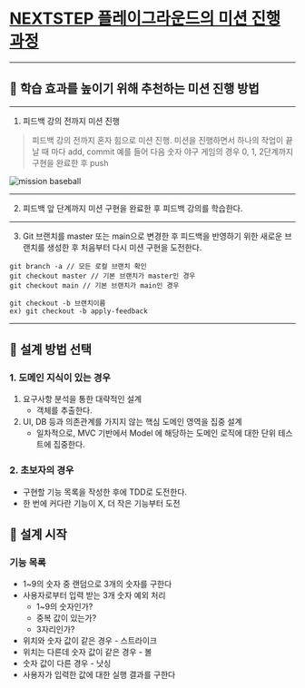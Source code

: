 # [NEXTSTEP 플레이그라운드의 미션 진행 과정](https://github.com/next-step/nextstep-docs/blob/master/playground/README.md)

---
## 📍 학습 효과를 높이기 위해 추천하는 미션 진행 방법

---
1. 피드백 강의 전까지 미션 진행 
> 피드백 강의 전까지 혼자 힘으로 미션 진행. 미션을 진행하면서 하나의 작업이 끝날 때 마다 add, commit
> 예를 들어 다음 숫자 야구 게임의 경우 0, 1, 2단계까지 구현을 완료한 후 push

![mission baseball](https://raw.githubusercontent.com/next-step/nextstep-docs/master/playground/images/mission_baseball.png)

---
2. 피드백 앞 단계까지 미션 구현을 완료한 후 피드백 강의를 학습한다.

---
3. Git 브랜치를 master 또는 main으로 변경한 후 피드백을 반영하기 위한 새로운 브랜치를 생성한 후 처음부터 다시 미션 구현을 도전한다.

```
git branch -a // 모든 로컬 브랜치 확인
git checkout master // 기본 브랜치가 master인 경우
git checkout main // 기본 브랜치가 main인 경우

git checkout -b 브랜치이름
ex) git checkout -b apply-feedback
```

---

## 📍 설계 방법 선택

### 1. 도메인 지식이 있는 경우

1. 요구사항 분석을 통한 대략적인 설계
    - 객체를 추출한다.
2. UI, DB 등과 의존관계를 가지지 않는 핵심 도메인 영역을 집중 설계
   - 일차적으로, MVC 기반에서 Model 에 해당하는 도메인 로직에 대한 단위 테스트에 집중한다.

### 2. 초보자의 경우

- 구현할 기능 목록을 작성한 후에 TDD로 도전한다.
- 한 번에 커다란 기능이 X, 더 작은 기능부터 도전

## 📍 설계 시작

### 기능 목록

- 1~9의 숫자 중 랜덤으로 3개의 숫자를 구한다 
- 사용자로부터 입력 받는 3개 숫자 예외 처리
  - 1~9의 숫자인가?
  - 중복 값이 있는가?
  - 3자리인가? 
- 위치와 숫자 값이 같은 경우 - 스트라이크 
- 위치는 다른데 숫자 값이 같은 경우 - 볼 
- 숫자 값이 다른 경우 - 낫싱 
- 사용자가 입력한 값에 대한 실행 결과를 구한다
